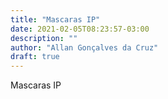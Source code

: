```yaml
---
title: "Mascaras IP"
date: 2021-02-05T08:23:57-03:00
description: ""
author: "Allan Gonçalves da Cruz"
draft: true
---
```


Mascaras IP